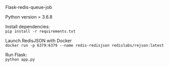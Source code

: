 Flask-redis-queue-job

Python version = 3.6.8  

Install dependencies:  
```pip install -r requirements.txt```

Launch RedisJSON with Docker  
```docker run -p 6379:6379 --name redis-redisjson redislabs/rejson:latest```

Run Flask:  
```python app.py```
